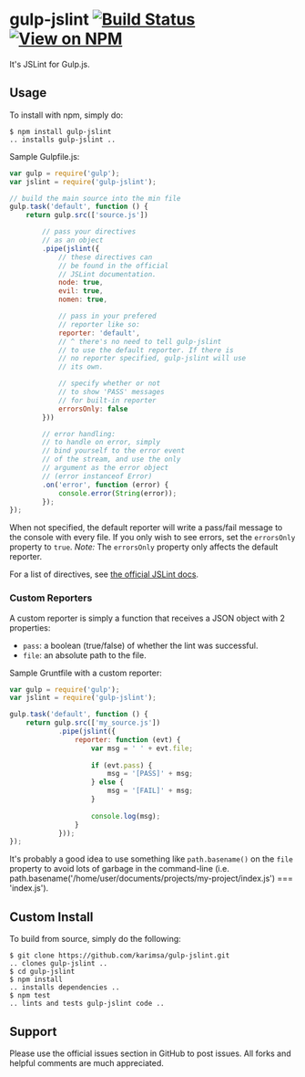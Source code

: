 # gulp-jslint [![Build Status](http://img.shields.io/travis/karimsa/gulp-jslint.svg?style=flat)](https://travis-ci.org/karimsa/gulp-jslint) [![View on NPM](http://img.shields.io/npm/dm/gulp-jslint.svg?style=flat)](http://npmjs.org/package/gulp-jslint)
It's JSLint for Gulp.js.

## Usage

To install with npm, simply do:

```
$ npm install gulp-jslint
.. installs gulp-jslint ..
```

Sample Gulpfile.js:

```javascript
var gulp = require('gulp');
var jslint = require('gulp-jslint');

// build the main source into the min file
gulp.task('default', function () {
    return gulp.src(['source.js'])

        // pass your directives
        // as an object
        .pipe(jslint({
            // these directives can
            // be found in the official
            // JSLint documentation.
            node: true,
            evil: true,
            nomen: true,

            // pass in your prefered
            // reporter like so:
            reporter: 'default',
            // ^ there's no need to tell gulp-jslint
            // to use the default reporter. If there is
            // no reporter specified, gulp-jslint will use
            // its own.

            // specify whether or not
            // to show 'PASS' messages
            // for built-in reporter
            errorsOnly: false
        }))

        // error handling:
        // to handle on error, simply
        // bind yourself to the error event
        // of the stream, and use the only
        // argument as the error object
        // (error instanceof Error)
        .on('error', function (error) {
            console.error(String(error));
        });
});
```

When not specified, the default reporter will write a pass/fail message to the console with every file.  If you only wish to see errors, set the `errorsOnly` property to `true`.  *Note:* The `errorsOnly` property only affects the default reporter.

For a list of directives, see [the official JSLint docs](http://www.jslint.com/lint.html).

### Custom Reporters
A custom reporter is simply a function that receives a JSON object with 2 properties:
- `pass`: a boolean (true/false) of whether the lint was successful.
- `file`: an absolute path to the file.

Sample Gruntfile with a custom reporter:
```javascript
var gulp = require('gulp');
var jslint = require('gulp-jslint');

gulp.task('default', function () {
    return gulp.src(['my_source.js'])
            .pipe(jslint({
                reporter: function (evt) {
                    var msg = ' ' + evt.file;
                    
                    if (evt.pass) {
                        msg = '[PASS]' + msg;
                    } else {
                        msg = '[FAIL]' + msg;
                    }
                    
                    console.log(msg);
                }
            }));
});
```

It's probably a good idea to use something like `path.basename()` on the `file` property to avoid lots of garbage in the command-line (i.e. path.basename('/home/user/documents/projects/my-project/index.js') === 'index.js').

## Custom Install
To build from source, simply do the following:

```
$ git clone https://github.com/karimsa/gulp-jslint.git
.. clones gulp-jslint ..
$ cd gulp-jslint
$ npm install
.. installs dependencies ..
$ npm test
.. lints and tests gulp-jslint code ..
```

## Support
Please use the official issues section in GitHub to post issues.
All forks and helpful comments are much appreciated.

